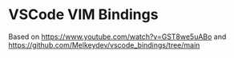 # VSCode VIM Bindings
Based on https://www.youtube.com/watch?v=GST8we5uABo and https://github.com/Melkeydev/vscode_bindings/tree/main
